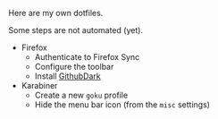 Here are my own dotfiles.

Some steps are not automated (yet).

- Firefox
  - Authenticate to Firefox Sync
  - Configure the toolbar
  - Install [GithubDark](https://github.com/StylishThemes/Github-Dark)
- Karabiner
  - Create a new `goku` profile
  - Hide the menu bar icon (from the `misc` settings)
